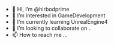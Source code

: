 - 👋 Hi, I’m @hirbodprime
- 👀 I’m interested in GameDevelopment 
- 🌱 I’m currently learning UnrealEngine4
- 💞️ I’m looking to collaborate on ..
- 📫 How to reach me ...

<!---
hirbodprime/hirbodprime is a ✨ special ✨ repository because its `README.md` (this file) appears on your GitHub profile.
You can click the Preview link to take a look at your changes.
--->
